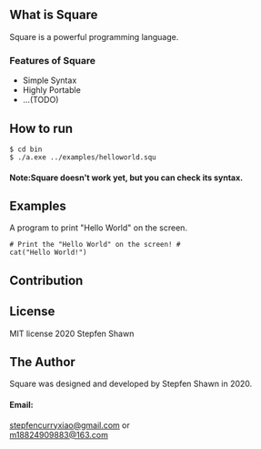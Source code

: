 ## What is Square
Square is a powerful programming language.
### Features of Square
* Simple Syntax
* Highly Portable
* ...(TODO)
## How to run
```
$ cd bin
$ ./a.exe ../examples/helloworld.squ
```
#### Note:Square doesn't work yet, but you can check its syntax.
## Examples
A program to print "Hello World" on the screen.
```
# Print the "Hello World" on the screen! #
cat("Hello World!")
```
## Contribution

## License
MIT license 2020 Stepfen Shawn
## The Author
Square was designed and developed by Stepfen Shawn in 2020.
#### Email:    
stepfencurryxiao@gmail.com  or  
m18824909883@163.com